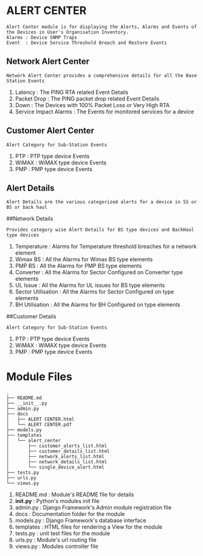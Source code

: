ALERT CENTER
===

```
Alert Center module is for displaying the Alerts, Alarms and Events of the Devices in User's Organisation Inventory.
Alarms : Device SNMP Traps
Event  : Device Service Threshold Breach and Restore Events
```

Network Alert Center
---

```
Network Alert Center provides a comprehensive details for all the Base Station Events
```

1. Latency               : The PING RTA related Event Details
2. Packet Drop           : The PING packet drop related Event Details
3. Down                  : The Devices with 100% Packet Loss or Very High RTA
4. Service Impact Alarms : The Events for monitored services for a device

Customer Alert Center
---

```
Alert Category for Sub-Station Events
```

1. PTP   : PTP type device Events
2. WiMAX : WiMAX type device Events
3. PMP   : PMP type device Events


Alert Details
---

```
Alert Details are the various categorized alerts for a device in SS or BS or back haul
```

##Network Details


```
Provides category wise Alert Details for BS type devices and BackHaul type devices
```

1. Temperature          : Alarms for Temperature threshold breaches for a network element
2. Wimax BS             : All the Alarms for Wimax BS type elements
3. PMP BS               : All the Alarms for PMP BS type elements
4. Converter            : All the Alarms for Sector Configured on Converter type elements
5. UL Issue             : All the Alarms for UL issues for BS type elements
6. Sector Utilisation   : All the Alarms for Sector Configured on type elements
7. BH Utilisation       : All the Alarms for BH Configured on type elements

##Customer Details


```
Alert Category for Sub-Station Events
```

1. PTP   : PTP type device Events
2. WiMAX : WiMAX type device Events
3. PMP   : PMP type device Events


Module Files
===

```
.
├── README.md
├── __init__.py
├── admin.py
├── docs
│   ├── ALERT CENTER.html
│   └── ALERT CENTER.pdf
├── models.py
├── templates
│   └── alert_center
│       ├── customer_alerts_list.html
│       ├── customer_details_list.html
│       ├── network_alerts_list.html
│       ├── network_details_list.html
│       └── single_device_alert.html
├── tests.py
├── urls.py
└── views.py
```

1. README.md    : Module's README file for details
2. __init.py__  : Python's modules init file
3. admin.py     : Django Framework's Admin module registration file
4. docs         : Documentation folder for the module
5. models.py    : Django Framework's database interface
6. templates    : HTML files for rendering a View for the module
7. tests.py     : unit test files for the module
8. urls.py      : Module's url routing file
9. views.py     : Modules controller file